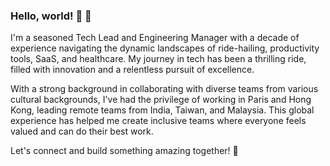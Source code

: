 ### Hello, world! 🌟 👋

I'm a seasoned Tech Lead and Engineering Manager with a decade of experience navigating the dynamic landscapes of ride-hailing, productivity tools, SaaS, and healthcare. My journey in tech has been a thrilling ride, filled with innovation and a relentless pursuit of excellence.

With a strong background in collaborating with diverse teams from various cultural backgrounds, I've had the privilege of working in Paris and Hong Kong, leading remote teams from India, Taiwan, and Malaysia. This global experience has helped me create inclusive teams where everyone feels valued and can do their best work.

Let's connect and build something amazing together! 🤝
